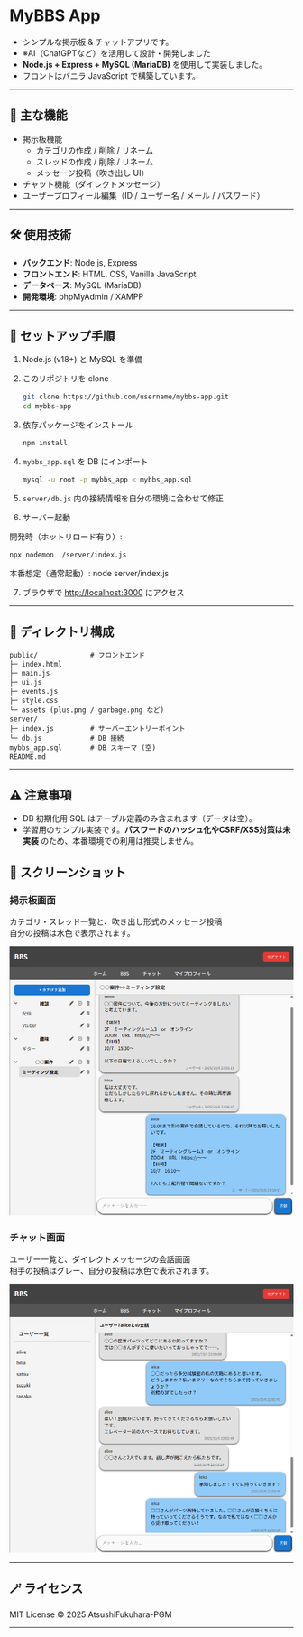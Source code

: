 # MyBBS App

- シンプルな掲示板 & チャットアプリです。
- ※AI（ChatGPTなど）を活用して設計・開発しました 
- **Node.js + Express + MySQL (MariaDB)** を使用して実装しました。  
- フロントはバニラ JavaScript で構築しています。

---

## 📌 主な機能
- 掲示板機能  
  - カテゴリの作成 / 削除 / リネーム  
  - スレッドの作成 / 削除 / リネーム  
  - メッセージ投稿（吹き出し UI）  
- チャット機能（ダイレクトメッセージ）  
- ユーザープロフィール編集（ID / ユーザー名 / メール / パスワード）  

---

## 🛠️ 使用技術
- **バックエンド**: Node.js, Express  
- **フロントエンド**: HTML, CSS, Vanilla JavaScript  
- **データベース**: MySQL (MariaDB)  
- **開発環境**: phpMyAdmin / XAMPP  

---

## 🚀 セットアップ手順

1. Node.js (v18+) と MySQL を準備  
2. このリポジトリを clone  
   ```bash
   git clone https://github.com/username/mybbs-app.git
   cd mybbs-app
   ```
3. 依存パッケージをインストール
   ```bash
   npm install
   ```
4. `mybbs_app.sql` を DB にインポート

   ```bash
   mysql -u root -p mybbs_app < mybbs_app.sql
   ```
5. `server/db.js` 内の接続情報を自分の環境に合わせて修正
6. サーバー起動

開発時（ホットリロード有り）:
```bash
npx nodemon ./server/index.js

   ```
本番想定（通常起動）:
node server/index.js

7. ブラウザで [http://localhost:3000](http://localhost:3000) にアクセス

---

## 📂 ディレクトリ構成

```
public/             # フロントエンド
├─ index.html
├─ main.js
├─ ui.js
├─ events.js
├─ style.css
└─ assets (plus.png / garbage.png など)
server/
├─ index.js         # サーバーエントリーポイント
└─ db.js            # DB 接続
mybbs_app.sql       # DB スキーマ (空)
README.md
```

---

## ⚠️ 注意事項

* DB 初期化用 SQL はテーブル定義のみ含まれます（データは空）。
* 学習用のサンプル実装です。**パスワードのハッシュ化やCSRF/XSS対策は未実装** のため、本番環境での利用は推奨しません。

## 📸 スクリーンショット

### 掲示板画面
カテゴリ・スレッド一覧と、吹き出し形式のメッセージ投稿  
自分の投稿は水色で表示されます。

![BBS画面](./bbs_demo1.png)

### チャット画面
ユーザー一覧と、ダイレクトメッセージの会話画面  
相手の投稿はグレー、自分の投稿は水色で表示されます。

![チャット画面](./chat_demo1.png)

---

## 🪄 ライセンス

MIT License
© 2025 AtsushiFukuhara-PGM

---



